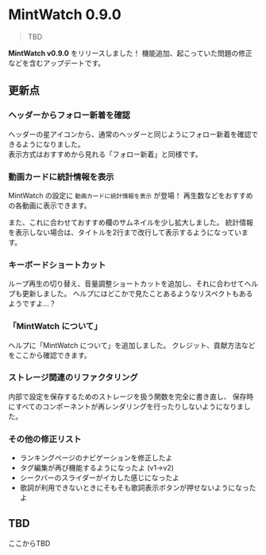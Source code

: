 # MintWatch 0.9.0
> TBD

**MintWatch v0.9.0** をリリースしました！
機能追加、起こっていた問題の修正などを含むアップデートです。  

## 更新点

### ヘッダーからフォロー新着を確認
ヘッダーの星アイコンから、通常のヘッダーと同じようにフォロー新着を確認できるようになりました。  
表示方式はおすすめから見れる「フォロー新着」と同様です。

### 動画カードに統計情報を表示
MintWatch の設定に `動画カードに統計情報を表示` が登場！
再生数などをおすすめの各動画に表示できます。

また、これに合わせておすすめ欄のサムネイルを少し拡大しました。
統計情報を表示しない場合は、タイトルを2行まで改行して表示するようになっています。

### キーボードショートカット
ループ再生の切り替え、音量調整ショートカットを追加し、それに合わせてヘルプも更新しました。
ヘルプにはどこかで見たことあるようなリスペクトもあるようですよ…？

### 「MintWatch について」
ヘルプに「MintWatch について」を追加しました。
クレジット、貢献方法などをここから確認できます。

### ストレージ関連のリファクタリング
内部で設定を保存するためのストレージを扱う関数を完全に書き直し、
保存時にすべてのコンポーネントが再レンダリングを行ったりしないようになりました。

### その他の修正リスト
- ランキングページのナビゲーションを修正したよ
- タグ編集が再び機能するようになったよ (v1→v2)
- シークバーのスライダーがイカした感じになったよ
- 歌詞が利用できないときにそもそも歌詞表示ボタンが押せないようになったよ

## TBD

ここからTBD